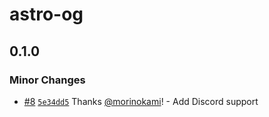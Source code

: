 # astro-og

## 0.1.0

### Minor Changes

- [#8](https://github.com/morinokami/astro-og/pull/8) [`5e34dd5`](https://github.com/morinokami/astro-og/commit/5e34dd50a48226ac29fa40da4bc253a4b6e25a5d) Thanks [@morinokami](https://github.com/morinokami)! - Add Discord support
